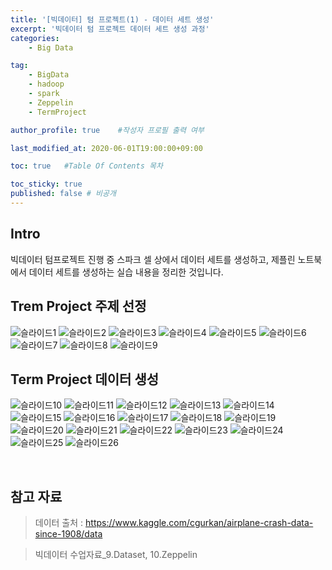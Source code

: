 ```yaml
---
title: '[빅데이터] 텀 프로젝트(1) - 데이터 세트 생성' 
excerpt: '빅데이터 텀 프로젝트 데이터 세트 생성 과정'
categories:
    - Big Data

tag:
    - BigData
    - hadoop
    - spark
    - Zeppelin
    - TermProject

author_profile: true    #작성자 프로필 출력 여부

last_modified_at: 2020-06-01T19:00:00+09:00

toc: true   #Table Of Contents 목차 

toc_sticky: true
published: false # 비공개 
---
```


## Intro
빅데이터 텀프로젝트 진행 중 스파크 셀 상에서 데이터 세트를 생성하고, 제플린 노트북에서 데이터 세트를 생성하는 실습 내용을 정리한 것입니다.

## Trem Project 주제 선정

![슬라이드1](https://user-images.githubusercontent.com/47733530/83401031-f430fc00-a43e-11ea-961d-33e1dd49c341.PNG)
![슬라이드2](https://user-images.githubusercontent.com/47733530/83401035-f5fabf80-a43e-11ea-8423-d723cc40484e.PNG)
![슬라이드3](https://user-images.githubusercontent.com/47733530/83401038-f6935600-a43e-11ea-91e5-52d6c5aa129b.PNG)
![슬라이드4](https://user-images.githubusercontent.com/47733530/83401039-f6935600-a43e-11ea-8b24-c2c86cc7c123.PNG)
![슬라이드5](https://user-images.githubusercontent.com/47733530/83401040-f72bec80-a43e-11ea-8120-0eb750812826.PNG)
![슬라이드6](https://user-images.githubusercontent.com/47733530/83401042-f72bec80-a43e-11ea-8ea1-d413c334a74a.PNG)
![슬라이드7](https://user-images.githubusercontent.com/47733530/83401045-f7c48300-a43e-11ea-9ec9-b5746631bd0d.PNG)
![슬라이드8](https://user-images.githubusercontent.com/47733530/83401048-f7c48300-a43e-11ea-9168-cabcccb18a4d.PNG)
![슬라이드9](https://user-images.githubusercontent.com/47733530/83401051-f85d1980-a43e-11ea-92f3-9eff331c8366.PNG)

## Term Project 데이터 생성

![슬라이드10](https://user-images.githubusercontent.com/47733530/83401052-f8f5b000-a43e-11ea-9c1d-67bb6b2f38ed.PNG)
![슬라이드11](https://user-images.githubusercontent.com/47733530/83401053-f8f5b000-a43e-11ea-9fb6-462c1efa7268.PNG)
![슬라이드12](https://user-images.githubusercontent.com/47733530/83401055-f98e4680-a43e-11ea-8836-12293fd06a9d.PNG)
![슬라이드13](https://user-images.githubusercontent.com/47733530/83401058-f98e4680-a43e-11ea-9f16-a79f7fc8810c.PNG)
![슬라이드14](https://user-images.githubusercontent.com/47733530/83401060-fa26dd00-a43e-11ea-9bf3-b373614fdad8.PNG)
![슬라이드15](https://user-images.githubusercontent.com/47733530/83401065-fabf7380-a43e-11ea-8547-b719cab85842.PNG)
![슬라이드16](https://user-images.githubusercontent.com/47733530/83401066-fb580a00-a43e-11ea-9f25-6bc914b83586.PNG)
![슬라이드17](https://user-images.githubusercontent.com/47733530/83401067-fb580a00-a43e-11ea-95b2-c9cf84fe56ca.PNG)
![슬라이드18](https://user-images.githubusercontent.com/47733530/83401068-fbf0a080-a43e-11ea-8465-6b7d7561e259.PNG)
![슬라이드19](https://user-images.githubusercontent.com/47733530/83401070-fc893700-a43e-11ea-8e61-6505da6817e4.PNG)
![슬라이드20](https://user-images.githubusercontent.com/47733530/83401071-fc893700-a43e-11ea-9406-bf73593fb60a.PNG)
![슬라이드21](https://user-images.githubusercontent.com/47733530/83401072-fd21cd80-a43e-11ea-9948-7e6bb490ebff.PNG)
![슬라이드22](https://user-images.githubusercontent.com/47733530/83401073-fdba6400-a43e-11ea-9a9c-bf88bfa63bf5.PNG)
![슬라이드23](https://user-images.githubusercontent.com/47733530/83401074-fdba6400-a43e-11ea-9d32-928af9d8dc53.PNG)
![슬라이드24](https://user-images.githubusercontent.com/47733530/83401076-fe52fa80-a43e-11ea-9dba-4d9ec5b78426.PNG)
![슬라이드25](https://user-images.githubusercontent.com/47733530/83401079-feeb9100-a43e-11ea-97c0-7af955d3ed33.PNG)
![슬라이드26](https://user-images.githubusercontent.com/47733530/83401080-feeb9100-a43e-11ea-96d6-d0bd46eb7482.PNG)

<br>

## 참고 자료
> 데이터 출처 : https://www.kaggle.com/cgurkan/airplane-crash-data-since-1908/data

> 빅데이터 수업자료_9.Dataset, 10.Zeppelin